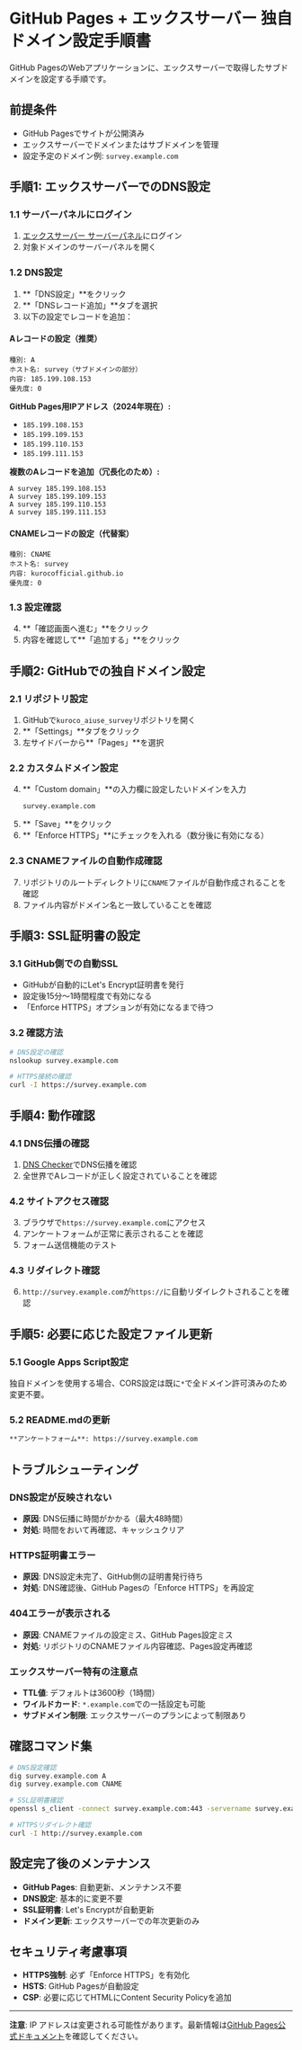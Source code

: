 # GitHub Pages + エックスサーバー 独自ドメイン設定手順書

GitHub PagesのWebアプリケーションに、エックスサーバーで取得したサブドメインを設定する手順です。

## 前提条件
- GitHub Pagesでサイトが公開済み
- エックスサーバーでドメインまたはサブドメインを管理
- 設定予定のドメイン例: `survey.example.com`

## 手順1: エックスサーバーでのDNS設定

### 1.1 サーバーパネルにログイン
1. [エックスサーバー サーバーパネル](https://www.xserver.ne.jp/login_server.php)にログイン
2. 対象ドメインのサーバーパネルを開く

### 1.2 DNS設定
1. **「DNS設定」**をクリック
2. **「DNSレコード追加」**タブを選択
3. 以下の設定でレコードを追加：

#### Aレコードの設定（推奨）
```
種別: A
ホスト名: survey（サブドメインの部分）
内容: 185.199.108.153
優先度: 0
```

**GitHub Pages用IPアドレス（2024年現在）:**
- `185.199.108.153`
- `185.199.109.153`
- `185.199.110.153`
- `185.199.111.153`

**複数のAレコードを追加（冗長化のため）:**
```
A survey 185.199.108.153
A survey 185.199.109.153
A survey 185.199.110.153
A survey 185.199.111.153
```

#### CNAMEレコードの設定（代替案）
```
種別: CNAME
ホスト名: survey
内容: kurocofficial.github.io
優先度: 0
```

### 1.3 設定確認
4. **「確認画面へ進む」**をクリック
5. 内容を確認して**「追加する」**をクリック

## 手順2: GitHubでの独自ドメイン設定

### 2.1 リポジトリ設定
1. GitHubで`kuroco_aiuse_survey`リポジトリを開く
2. **「Settings」**タブをクリック
3. 左サイドバーから**「Pages」**を選択

### 2.2 カスタムドメイン設定
4. **「Custom domain」**の入力欄に設定したいドメインを入力
   ```
   survey.example.com
   ```
5. **「Save」**をクリック
6. **「Enforce HTTPS」**にチェックを入れる（数分後に有効になる）

### 2.3 CNAMEファイルの自動作成確認
7. リポジトリのルートディレクトリに`CNAME`ファイルが自動作成されることを確認
8. ファイル内容がドメイン名と一致していることを確認

## 手順3: SSL証明書の設定

### 3.1 GitHub側での自動SSL
- GitHubが自動的にLet's Encrypt証明書を発行
- 設定後15分〜1時間程度で有効になる
- 「Enforce HTTPS」オプションが有効になるまで待つ

### 3.2 確認方法
```bash
# DNS設定の確認
nslookup survey.example.com

# HTTPS接続の確認
curl -I https://survey.example.com
```

## 手順4: 動作確認

### 4.1 DNS伝播の確認
1. [DNS Checker](https://dnschecker.org/)でDNS伝播を確認
2. 全世界でAレコードが正しく設定されていることを確認

### 4.2 サイトアクセス確認
3. ブラウザで`https://survey.example.com`にアクセス
4. アンケートフォームが正常に表示されることを確認
5. フォーム送信機能のテスト

### 4.3 リダイレクト確認
6. `http://survey.example.com`が`https://`に自動リダイレクトされることを確認

## 手順5: 必要に応じた設定ファイル更新

### 5.1 Google Apps Script設定
独自ドメインを使用する場合、CORS設定は既に`*`で全ドメイン許可済みのため変更不要。

### 5.2 README.mdの更新
```markdown
**アンケートフォーム**: https://survey.example.com
```

## トラブルシューティング

### DNS設定が反映されない
- **原因**: DNS伝播に時間がかかる（最大48時間）
- **対処**: 時間をおいて再確認、キャッシュクリア

### HTTPS証明書エラー
- **原因**: DNS設定未完了、GitHub側の証明書発行待ち
- **対処**: DNS確認後、GitHub Pagesの「Enforce HTTPS」を再設定

### 404エラーが表示される
- **原因**: CNAMEファイルの設定ミス、GitHub Pages設定ミス
- **対処**: リポジトリのCNAMEファイル内容確認、Pages設定再確認

### エックスサーバー特有の注意点
- **TTL値**: デフォルトは3600秒（1時間）
- **ワイルドカード**: `*.example.com`での一括設定も可能
- **サブドメイン制限**: エックスサーバーのプランによって制限あり

## 確認コマンド集

```bash
# DNS設定確認
dig survey.example.com A
dig survey.example.com CNAME

# SSL証明書確認
openssl s_client -connect survey.example.com:443 -servername survey.example.com

# HTTPSリダイレクト確認
curl -I http://survey.example.com
```

## 設定完了後のメンテナンス

- **GitHub Pages**: 自動更新、メンテナンス不要
- **DNS設定**: 基本的に変更不要
- **SSL証明書**: Let's Encryptが自動更新
- **ドメイン更新**: エックスサーバーでの年次更新のみ

## セキュリティ考慮事項

- **HTTPS強制**: 必ず「Enforce HTTPS」を有効化
- **HSTS**: GitHub Pagesが自動設定
- **CSP**: 必要に応じてHTMLにContent Security Policyを追加

---

**注意**: IP アドレスは変更される可能性があります。最新情報は[GitHub Pages公式ドキュメント](https://docs.github.com/en/pages/configuring-a-custom-domain-for-your-github-pages-site)を確認してください。